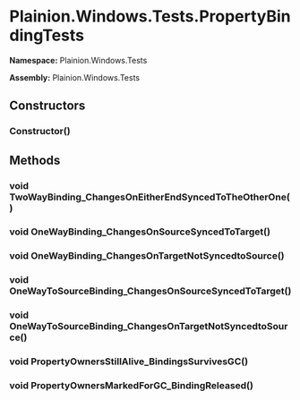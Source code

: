 
# Plainion.Windows.Tests.PropertyBindingTests

**Namespace:** Plainion.Windows.Tests

**Assembly:** Plainion.Windows.Tests


## Constructors

### Constructor()


## Methods

### void TwoWayBinding_ChangesOnEitherEndSyncedToTheOtherOne()

### void OneWayBinding_ChangesOnSourceSyncedToTarget()

### void OneWayBinding_ChangesOnTargetNotSyncedtoSource()

### void OneWayToSourceBinding_ChangesOnSourceSyncedToTarget()

### void OneWayToSourceBinding_ChangesOnTargetNotSyncedtoSource()

### void PropertyOwnersStillAlive_BindingsSurvivesGC()

### void PropertyOwnersMarkedForGC_BindingReleased()
